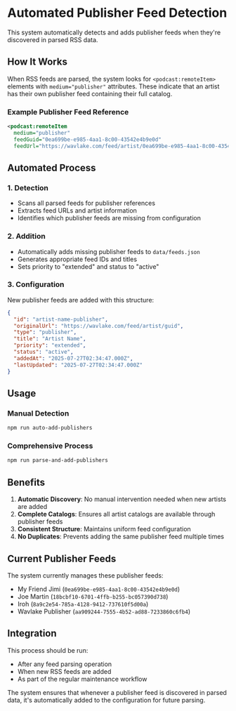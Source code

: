 # Automated Publisher Feed Detection

This system automatically detects and adds publisher feeds when they're discovered in parsed RSS data.

## How It Works

When RSS feeds are parsed, the system looks for `<podcast:remoteItem>` elements with `medium="publisher"` attributes. These indicate that an artist has their own publisher feed containing their full catalog.

### Example Publisher Feed Reference
```xml
<podcast:remoteItem 
  medium="publisher" 
  feedGuid="0ea699be-e985-4aa1-8c00-43542e4b9e0d" 
  feedUrl="https://wavlake.com/feed/artist/0ea699be-e985-4aa1-8c00-43542e4b9e0d">
```

## Automated Process

### 1. Detection
- Scans all parsed feeds for publisher references
- Extracts feed URLs and artist information
- Identifies which publisher feeds are missing from configuration

### 2. Addition
- Automatically adds missing publisher feeds to `data/feeds.json`
- Generates appropriate feed IDs and titles
- Sets priority to "extended" and status to "active"

### 3. Configuration
New publisher feeds are added with this structure:
```json
{
  "id": "artist-name-publisher",
  "originalUrl": "https://wavlake.com/feed/artist/guid",
  "type": "publisher",
  "title": "Artist Name",
  "priority": "extended",
  "status": "active",
  "addedAt": "2025-07-27T02:34:47.000Z",
  "lastUpdated": "2025-07-27T02:34:47.000Z"
}
```

## Usage

### Manual Detection
```bash
npm run auto-add-publishers
```

### Comprehensive Process
```bash
npm run parse-and-add-publishers
```

## Benefits

1. **Automatic Discovery**: No manual intervention needed when new artists are added
2. **Complete Catalogs**: Ensures all artist catalogs are available through publisher feeds
3. **Consistent Structure**: Maintains uniform feed configuration
4. **No Duplicates**: Prevents adding the same publisher feed multiple times

## Current Publisher Feeds

The system currently manages these publisher feeds:
- My Friend Jimi (`0ea699be-e985-4aa1-8c00-43542e4b9e0d`)
- Joe Martin (`18bcbf10-6701-4ffb-b255-bc057390d738`)
- Iroh (`8a9c2e54-785a-4128-9412-737610f5d00a`)
- Wavlake Publisher (`aa909244-7555-4b52-ad88-7233860c6fb4`)

## Integration

This process should be run:
- After any feed parsing operation
- When new RSS feeds are added
- As part of the regular maintenance workflow

The system ensures that whenever a publisher feed is discovered in parsed data, it's automatically added to the configuration for future parsing. 